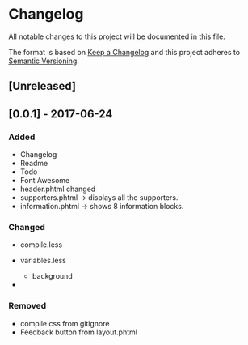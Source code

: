 # Changelog
All notable changes to this project will be documented in this file.

The format is based on [Keep a Changelog](http://keepachangelog.com/en/1.0.0/)
and this project adheres to [Semantic Versioning](http://semver.org/spec/v2.0.0.html).

## [Unreleased]

## [0.0.1] - 2017-06-24
### Added
- Changelog
- Readme
- Todo
- Font Awesome
- header.phtml changed
- supporters.phtml -> displays all the supporters.
- information.phtml -> shows 8 information blocks.


### Changed
- compile.less

- variables.less
    * background
- 

### Removed
- compile.css from gitignore
- Feedback button from layout.phtml
 








